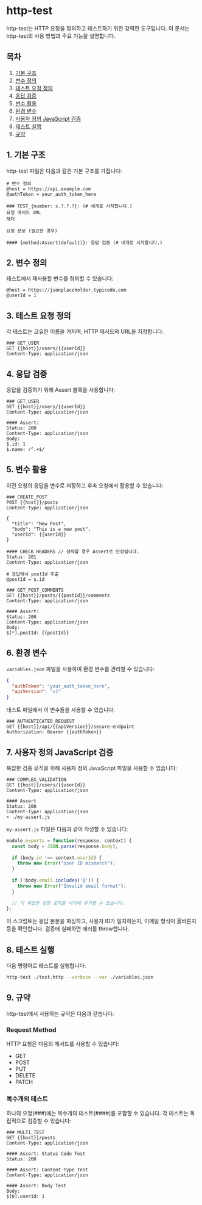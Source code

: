 # http-test

http-test는 HTTP 요청을 정의하고 테스트하기 위한 강력한 도구입니다. 이 문서는 http-test의 사용 방법과 주요 기능을 설명합니다.

## 목차
1. [기본 구조](#1-기본-구조)
2. [변수 정의](#2-변수-정의)
3. [테스트 요청 정의](#3-테스트-요청-정의)
4. [응답 검증](#4-응답-검증)
5. [변수 활용](#5-변수-활용)
6. [환경 변수](#6-환경-변수)
7. [사용자 정의 JavaScript 검증](#7-사용자-정의-javascript-검증)
8. [테스트 실행](#8-테스트-실행)
9. [규약](#9-규약)

## 1. 기본 구조

http-test 파일은 다음과 같은 기본 구조를 가집니다:

```http
# 변수 정의
@host = https://api.example.com
@authToken = your_auth_token_here

### TEST_{number: x.?.?.?}: (# 세개로 시작합니다.)
요청 메서드 URL
헤더

요청 본문 (필요한 경우)

#### {method:Assert(default)}: 응답 검증 (# 네개로 시작합니다.)
```

## 2. 변수 정의

테스트에서 재사용할 변수를 정의할 수 있습니다:

```http
@host = https://jsonplaceholder.typicode.com
@userId = 1
```

## 3. 테스트 요청 정의

각 테스트는 고유한 이름을 가지며, HTTP 메서드와 URL을 지정합니다:

```http
### GET_USER
GET {{host}}/users/{{userId}}
Content-Type: application/json
```

## 4. 응답 검증

응답을 검증하기 위해 Assert 블록을 사용합니다:

```http
### GET_USER
GET {{host}}/users/{{userId}}
Content-Type: application/json

#### Assert:
Status: 200
Content-Type: application/json
Body:
$.id: 1
$.name: /^.+$/
```

## 5. 변수 활용

이전 요청의 응답을 변수로 저장하고 후속 요청에서 활용할 수 있습니다:

```http
### CREATE_POST
POST {{host}}/posts
Content-Type: application/json

{
  "title": "New Post",
  "body": "This is a new post",
  "userId": {{userId}}
}

#### CHECK HEADERS // 생략할 경우 Assert로 인정됩니다.
Status: 201
Content-Type: application/json

# 응답에서 postId 추출
@postId = $.id

### GET_POST_COMMENTS
GET {{host}}/posts/{{postId}}/comments
Content-Type: application/json

#### Assert: 
Status: 200
Content-Type: application/json
Body:
$[*].postId: {{postId}}
```

## 6. 환경 변수

`variables.json` 파일을 사용하여 환경 변수를 관리할 수 있습니다:

```json
{
  "authToken": "your_auth_token_here",
  "apiVersion": "v1"
}
```

테스트 파일에서 이 변수들을 사용할 수 있습니다:

```http
### AUTHENTICATED_REQUEST
GET {{host}}/api/{{apiVersion}}/secure-endpoint
Authorization: Bearer {{authToken}}
```

## 7. 사용자 정의 JavaScript 검증

복잡한 검증 로직을 위해 사용자 정의 JavaScript 파일을 사용할 수 있습니다:

```http
### COMPLEX_VALIDATION
GET {{host}}/users/{{userId}}
Content-Type: application/json

#### Assert
Status: 200
Content-Type: application/json
< ./my-assert.js
```

`my-assert.js` 파일은 다음과 같이 작성할 수 있습니다:

```javascript
module.exports = function(response, context) {
  const body = JSON.parse(response.body);
  
  if (body.id !== context.userId) {
    throw new Error("User ID mismatch");
  }
  
  if (!body.email.includes('@')) {
    throw new Error("Invalid email format");
  }
  
  // 더 복잡한 검증 로직을 여기에 추가할 수 있습니다.
};
```

이 스크립트는 응답 본문을 파싱하고, 사용자 ID가 일치하는지, 이메일 형식이 올바른지 등을 확인합니다. 검증에 실패하면 에러를 throw합니다.

## 8. 테스트 실행

다음 명령어로 테스트를 실행합니다:

```bash
http-test ./test.http --verbose --var ./variables.json
```

## 9. 규약

http-test에서 사용하는 규약은 다음과 같습니다:

### Request Method

HTTP 요청은 다음의 메서드를 사용할 수 있습니다:
- GET
- POST
- PUT
- DELETE
- PATCH

### 복수개의 테스트

하나의 요청(###)에는 복수개의 테스트(####)를 포함할 수 있습니다. 각 테스트는 독립적으로 검증할 수 있습니다:

```http
### MULTI_TEST
GET {{host}}/posts
Content-Type: application/json

#### Assert: Status Code Test
Status: 200

#### Assert: Content-Type Test
Content-Type: application/json

#### Assert: Body Test
Body:
$[0].userId: 1
```